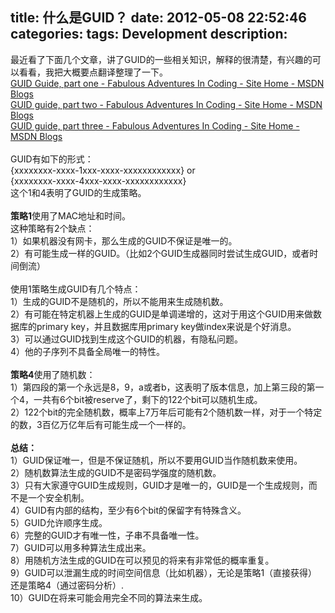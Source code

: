 title: 什么是GUID？
date: 2012-05-08 22:52:46
categories:
tags: Development
description: 
---

最近看了下面几个文章，讲了GUID的一些相关知识，解释的很清楚，有兴趣的可以看看，我把大概要点翻译整理了一下。<br /><a href="http://blogs.msdn.com/b/ericlippert/archive/2012/04/24/guid-guide-part-one.aspx">GUID Guide, part one - Fabulous Adventures In Coding - Site Home - MSDN Blogs</a><br /><a href="http://blogs.msdn.com/b/ericlippert/archive/2012/04/30/guid-guide-part-two.aspx">GUID guide, part two - Fabulous Adventures In Coding - Site Home - MSDN Blogs</a><br /><a href="http://blogs.msdn.com/b/ericlippert/archive/2012/05/07/guid-guide-part-three.aspx">GUID guide, part three - Fabulous Adventures In Coding - Site Home - MSDN Blogs</a><br /><br />GUID有如下的形式：<br />{xxxxxxxx-xxxx-1xxx-xxxx-xxxxxxxxxxxx} or <br />{xxxxxxxx-xxxx-4xxx-xxxx-xxxxxxxxxxxx}<br />这个1和4表明了GUID的生成策略。<br /><br /><b>策略1</b>使用了MAC地址和时间。<br />这种策略有2个缺点：<br />1）如果机器没有网卡，那么生成的GUID不保证是唯一的。<br />2）有可能生成一样的GUID。（比如2个GUID生成器同时尝试生成GUID，或者时间倒流）<br /><br />使用1策略生成GUID有几个特点：<br />1）生成的GUID不是随机的，所以不能用来生成随机数。<br />2）有可能在特定机器上生成的GUID是单调递增的，这对于用这个GUID用来做数据库的primary key，并且数据库用primary key做index来说是个好消息。<br />3）可以通过GUID找到生成这个GUID的机器，有隐私问题。<br />4）他的子序列不具备全局唯一的特性。<br /><br /><b>策略4</b>使用了随机数：<br />1）第四段的第一个永远是8，9，a或者b，这表明了版本信息，加上第三段的第一个4，一共有6个bit被reserve了，剩下的122个bit可以随机生成。<br />2）122个bit的完全随机数，概率上7万年后可能有2个随机数一样，对于一个特定的数，3百亿万亿年后有可能生成一个一样的。<br /><br /><b>总结：</b><br />1）GUID保证唯一，但是不保证随机，所以不要用GUID当作随机数来使用。<br />2）随机数算法生成的GUID不是密码学强度的随机数。<br />3）只有大家遵守GUID生成规则，GUID才是唯一的，GUID是一个生成规则，而不是一个安全机制。<br />4）GUID有内部的结构，至少有6个bit的保留字有特殊含义。<br />5）GUID允许顺序生成。<br />6）完整的GUID才有唯一性，子串不具备唯一性。<br />7）GUID可以用多种算法生成出来。<br />8）用随机方法生成的GUID在可以预见的将来有非常低的概率重复。<br />9）GUID可以泄漏生成的时间空间信息（比如机器），无论是策略1（直接获得）还是策略4（通过密码分析）.<br />10）GUID在将来可能会用完全不同的算法来生成。